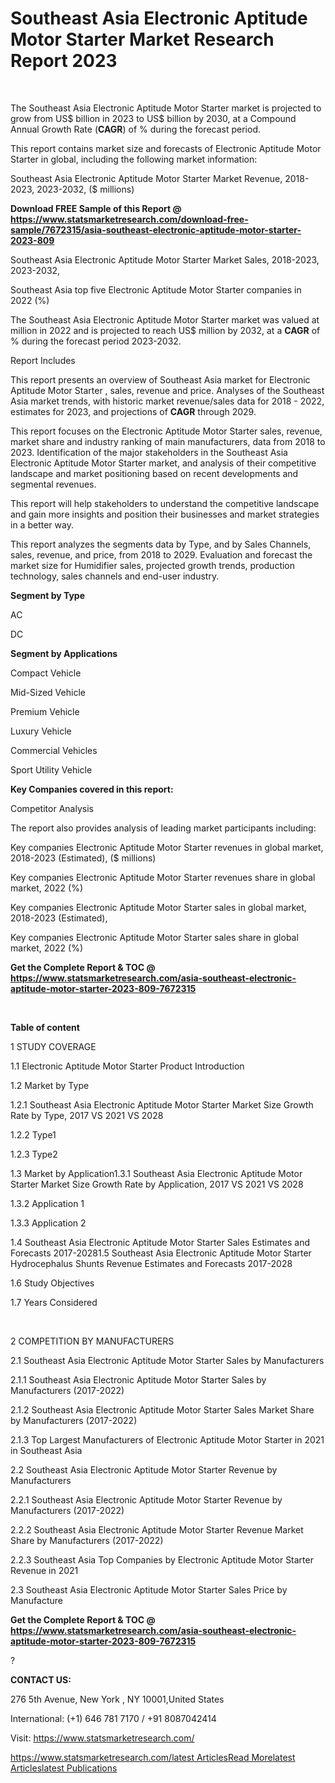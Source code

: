 <h1>Southeast Asia Electronic Aptitude Motor Starter Market Research Report 2023</h1><br/><p>The Southeast Asia Electronic Aptitude Motor Starter market is projected to grow from US$ billion in 2023 to US$ billion by 2030, at a Compound Annual Growth Rate (<strong>CAGR</strong>) of % during the forecast period.</p>
 
 
 
 <p>This report contains market size and forecasts of Electronic Aptitude Motor Starter in global, including the following market information:</p>
 
 
 
 <p>Southeast Asia Electronic Aptitude Motor Starter Market Revenue, 2018-2023, 2023-2032, ($ millions)</p>
 
 
 
 <p><strong>Download FREE Sample of this Report @ <a href="https://www.statsmarketresearch.com/download-free-sample/7672315/asia-southeast-electronic-aptitude-motor-starter-2023-809">https://www.statsmarketresearch.com/download-free-sample/7672315/asia-southeast-electronic-aptitude-motor-starter-2023-809</a></strong></p>
 
 
 
 <p>Southeast Asia Electronic Aptitude Motor Starter Market Sales, 2018-2023, 2023-2032,</p>
 
 
 
 <p>Southeast Asia top five Electronic Aptitude Motor Starter companies in 2022 (%)</p>
 
 
 
 <p>The Southeast Asia Electronic Aptitude Motor Starter market was valued at million in 2022 and is projected to reach US$ million by 2032, at a <strong>CAGR</strong> of % during the forecast period 2023-2032.</p>
 
 
 
 <p>Report Includes</p>
 
 
 
 <p>This report presents an overview of Southeast Asia market for Electronic Aptitude Motor Starter , sales, revenue and price. Analyses of the Southeast Asia market trends, with historic market revenue/sales data for 2018 - 2022, estimates for 2023, and projections of <strong>CAGR</strong> through 2029.</p>
 
 
 
 <p>This report focuses on the Electronic Aptitude Motor Starter sales, revenue, market share and industry ranking of main manufacturers, data from 2018 to 2023. Identification of the major stakeholders in the Southeast Asia Electronic Aptitude Motor Starter market, and analysis of their competitive landscape and market positioning based on recent developments and segmental revenues.</p>
 
 
 
 <p>This report will help stakeholders to understand the competitive landscape and gain more insights and position their businesses and market strategies in a better way.</p>
 
 
 
 <p>This report analyzes the segments data by Type, and by Sales Channels, sales, revenue, and price, from 2018 to 2029. Evaluation and forecast the market size for Humidifier sales, projected growth trends, production technology, sales channels and end-user industry.</p>
 
 
 
 <p><strong>Segment by Type</strong></p>
 
 
 
 <p>AC</p>
 
 
 
 <p>DC</p>
 
 
 
 <p><strong>Segment <strong><strong>by Applications</strong></strong></strong></p>
 
 
 
 <p>Compact Vehicle</p>
 
 
 
 <p>Mid-Sized Vehicle</p>
 
 
 
 <p>Premium Vehicle</p>
 
 
 
 <p>Luxury Vehicle</p>
 
 
 
 <p>Commercial Vehicles</p>
 
 
 
 <p>Sport Utility Vehicle</p>
 
 
 
 <p><strong>Key Companies covered in this report:</strong></p>
 
 
 
 <p>Competitor Analysis</p>
 
 
 
 <p>The report also provides analysis of leading market participants including:</p>
 
 
 
 <p>Key companies Electronic Aptitude Motor Starter revenues in global market, 2018-2023 (Estimated), ($ millions)</p>
 
 
 
 <p>Key companies Electronic Aptitude Motor Starter revenues share in global market, 2022 (%)</p>
 
 
 
 <p>Key companies Electronic Aptitude Motor Starter sales in global market, 2018-2023 (Estimated),</p>
 
 
 
 <p>Key companies Electronic Aptitude Motor Starter sales share in global market, 2022 (%)</p>
 
 
 
 <div><b>Get the Complete Report & TOC @ <a href="https://www.statsmarketresearch.com/asia-southeast-electronic-aptitude-motor-starter-2023-809-7672315">https://www.statsmarketresearch.com/asia-southeast-electronic-aptitude-motor-starter-2023-809-7672315</a></b></div>
 
 
 
 <p><br />
 
 <b>Table of content</b></p>
 
 
 
 <p>1 STUDY COVERAGE<br />
 
 1.1 Electronic Aptitude Motor Starter Product Introduction<br />
 
 1.2 Market by Type<br />
 
 1.2.1 Southeast Asia Electronic Aptitude Motor Starter Market Size Growth Rate by Type, 2017 VS 2021 VS 2028<br />
 
 1.2.2 Type1<br />
 
 1.2.3 Type2<br />
 
 1.3 Market by Application1.3.1 Southeast Asia Electronic Aptitude Motor Starter Market Size Growth Rate by Application, 2017 VS 2021 VS 2028<br />
 
 1.3.2 Application 1<br />
 
 1.3.3 Application 2<br />
 
 1.4 Southeast Asia Electronic Aptitude Motor Starter Sales Estimates and Forecasts 2017-20281.5 Southeast Asia Electronic Aptitude Motor Starter Hydrocephalus Shunts Revenue Estimates and Forecasts 2017-2028<br />
 
 1.6 Study Objectives<br />
 
 1.7 Years Considered<br />
 
 <br />
 
 2 COMPETITION BY MANUFACTURERS<br />
 
 2.1 Southeast Asia Electronic Aptitude Motor Starter Sales by Manufacturers<br />
 
 2.1.1 Southeast Asia Electronic Aptitude Motor Starter Sales by Manufacturers (2017-2022)<br />
 
 2.1.2 Southeast Asia Electronic Aptitude Motor Starter Sales Market Share by Manufacturers (2017-2022)<br />
 
 2.1.3 Top Largest Manufacturers of Electronic Aptitude Motor Starter in 2021 in Southeast Asia<br />
 
 2.2 Southeast Asia Electronic Aptitude Motor Starter Revenue by Manufacturers<br />
 
 2.2.1 Southeast Asia Electronic Aptitude Motor Starter Revenue by Manufacturers (2017-2022)<br />
 
 2.2.2 Southeast Asia Electronic Aptitude Motor Starter Revenue Market Share by Manufacturers (2017-2022)<br />
 
 2.2.3 Southeast Asia Top Companies by Electronic Aptitude Motor Starter Revenue in 2021<br />
 
 2.3 Southeast Asia Electronic Aptitude Motor Starter Sales Price by Manufacture</p>
 
 
 
 <div><b>Get the Complete Report & TOC @ <a href="https://www.statsmarketresearch.com/asia-southeast-electronic-aptitude-motor-starter-2023-809-7672315">https://www.statsmarketresearch.com/asia-southeast-electronic-aptitude-motor-starter-2023-809-7672315</a></b></div>
 
 
 
 <p>? </p>
 
 
 
 <p><b>CONTACT US:</b><br />
 
 276 5th Avenue, New York , NY 10001,United States<br />
 
 International: (+1) 646 781 7170 / +91 8087042414<br />
 
 Visit: <a href="https://www.statsmarketresearch.com/">https://www.statsmarketresearch.com/</a><br />
 
 <a href="https://gyeongbokgung.com">https://www.statsmarketresearch.com/</a><a href="https://hallyeomaritime.com">latest Articles</a><a href="https://jingwansa.com">Read More</a><a href="https://nguoiviet.jp/">latest Articles</a><a href="https://www.intelmarketresearch.com/">latest Publications</a></p>